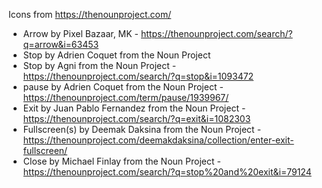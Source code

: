 Icons from https://thenounproject.com/

- Arrow by Pixel Bazaar, MK - https://thenounproject.com/search/?q=arrow&i=63453
- Stop by Adrien Coquet from the Noun Project
- Stop by Agni from the Noun Project - https://thenounproject.com/search/?q=stop&i=1093472
- pause by Adrien Coquet from the Noun Project - https://thenounproject.com/term/pause/1939967/
- Exit by Juan Pablo Fernandez from the Noun Project - https://thenounproject.com/search/?q=exit&i=1082303
- Fullscreen(s) by Deemak Daksina from the Noun Project - https://thenounproject.com/deemakdaksina/collection/enter-exit-fullscreen/
- Close by Michael Finlay from the Noun Project - https://thenounproject.com/search/?q=stop%20and%20exit&i=79124

